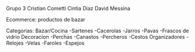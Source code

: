 Grupo 3
Cristian Cometti
Cintia Diaz
David Messina

Ecommerce: productos de bazar

Categorias: Bazar/Cocina
                -Sartenes
                -Cacerolas
                -Jarros
                -Pavas
                -Frascos de vidrio
            Decoracion
                -Perchas
                -Canastos
                -Percheros
                -Cestos
            Organizadores
                -Relojes
                -Velas
                -Faroles
                -Espejos                             
